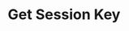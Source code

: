 ---
title: Get Session Key
excerpt: Get an authentication session key
api:
  file: swagger (2).json
  operationId: GetSessionKey
hidden: false
---